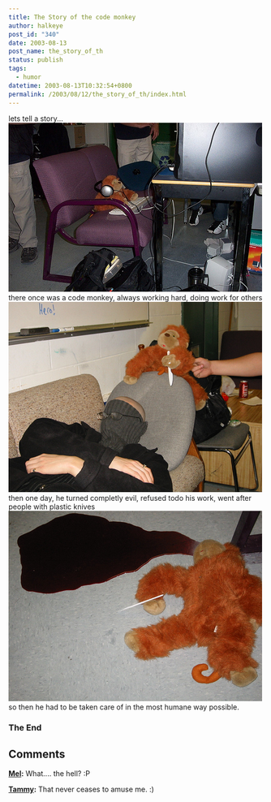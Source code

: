 ```yaml
---
title: The Story of the code monkey
author: halkeye
post_id: "340"
date: 2003-08-13
post_name: the_story_of_th
status: publish
tags:
  - humor
datetime: 2003-08-13T10:32:54+0800
permalink: /2003/08/12/the_story_of_th/index.html
---
```


lets tell a story...
![](4202463656_140e4aa651.jpg)
there once was a code monkey,
always working hard, doing work for others
![](4202464026_2bc3ee4381.jpg)
then one day, he turned completly evil,
refused todo his work, went after people with plastic knives
![](4201706163_1b67517208.jpg)
so then he had to be taken care of in the most humane way possible.


### The End

## Comments

**[Mel](#66 "2003-08-14 13:57:09"):** What.... the hell? :P

**[Tammy](#67 "2003-08-16 01:35:53"):** That never ceases to amuse me. :)

